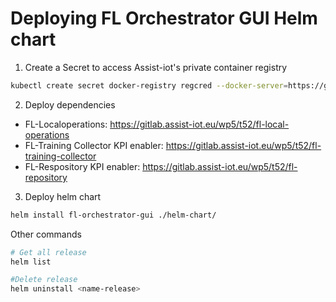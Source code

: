 # Deploying FL Orchestrator GUI Helm chart

1. Create a Secret to access Assist-iot's private container registry
```bash
kubectl create secret docker-registry regcred --docker-server=https://gitlab.assist-iot.eu:5050/ --docker-username=<your-name> --docker-password=<your-pword/token> --docker-email=<your-email>
```
2. Deploy dependencies
  - FL-Localoperations: https://gitlab.assist-iot.eu/wp5/t52/fl-local-operations
  - FL-Training Collector KPI enabler: https://gitlab.assist-iot.eu/wp5/t52/fl-training-collector
  - FL-Respository KPI enabler: https://gitlab.assist-iot.eu/wp5/t52/fl-repository

3. Deploy helm chart
```bash
helm install fl-orchestrator-gui ./helm-chart/
```

Other commands

```bash
# Get all release
helm list

#Delete release
helm uninstall <name-release>

```